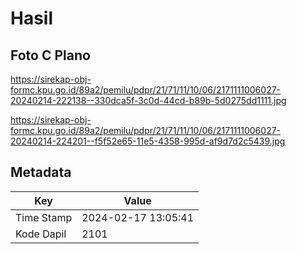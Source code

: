 # Hasil

## Foto C Plano

https://sirekap-obj-formc.kpu.go.id/89a2/pemilu/pdpr/21/71/11/10/06/2171111006027-20240214-222138--330dca5f-3c0d-44cd-b89b-5d0275dd1111.jpg

https://sirekap-obj-formc.kpu.go.id/89a2/pemilu/pdpr/21/71/11/10/06/2171111006027-20240214-224201--f5f52e65-11e5-4358-995d-af9d7d2c5439.jpg


## Metadata

| Key        | Value               |
| ---------- | ------------------- |
| Time Stamp | 2024-02-17 13:05:41 |
| Kode Dapil | 2101                |



